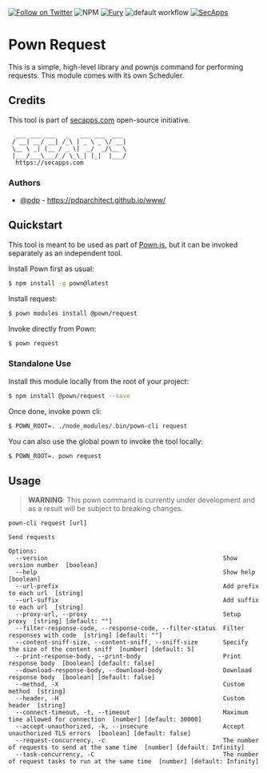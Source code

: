 [![Follow on Twitter](https://img.shields.io/twitter/follow/pownjs.svg?logo=twitter)](https://twitter.com/pownjs)
![NPM](https://img.shields.io/npm/v/@pown/request.svg)
[![Fury](https://img.shields.io/badge/version-2x%20Fury-red.svg)](https://github.com/pownjs/lobby)
![default workflow](https://github.com/pownjs/leaks/actions/workflows/default.yaml/badge.svg)
[![SecApps](https://img.shields.io/badge/credits-SecApps-black.svg)](https://secapps.com)

# Pown Request

This is a simple, high-level library and pownjs command for performing requests. This module comes with its own Scheduler.

## Credits

This tool is part of [secapps.com](https://secapps.com) open-source initiative.

```
  ___ ___ ___   _   ___ ___  ___
 / __| __/ __| /_\ | _ \ _ \/ __|
 \__ \ _| (__ / _ \|  _/  _/\__ \
 |___/___\___/_/ \_\_| |_|  |___/
  https://secapps.com
```

### Authors

* [@pdp](https://twitter.com/pdp) - https://pdparchitect.github.io/www/

## Quickstart

This tool is meant to be used as part of [Pown.js](https://github.com/pownjs/pown), but it can be invoked separately as an independent tool.

Install Pown first as usual:

```sh
$ npm install -g pown@latest
```

Install request:

```sh
$ pown modules install @pown/request
```

Invoke directly from Pown:

```sh
$ pown request
```

### Standalone Use

Install this module locally from the root of your project:

```sh
$ npm install @pown/request --save
```

Once done, invoke pown cli:

```sh
$ POWN_ROOT=. ./node_modules/.bin/pown-cli request
```

You can also use the global pown to invoke the tool locally:

```sh
$ POWN_ROOT=. pown request
```

## Usage

> **WARNING**: This pown command is currently under development and as a result will be subject to breaking changes.

```
pown-cli request [url]

Send requests

Options:
  --version                                                 Show version number  [boolean]
  --help                                                    Show help  [boolean]
  --url-prefix                                              Add prefix to each url  [string]
  --url-suffix                                              Add suffix to each url  [string]
  --proxy-url, --proxy                                      Setup proxy  [string] [default: ""]
  --filter-response-code, --response-code, --filter-status  Filter responses with code  [string] [default: ""]
  --content-sniff-size, --content-sniff, --sniff-size       Specify the size of the content sniff  [number] [default: 5]
  --print-response-body, --print-body                       Print response body  [boolean] [default: false]
  --download-response-body, --download-body                 Download response body  [boolean] [default: false]
  --method, -X                                              Custom method  [string]
  --header, -H                                              Custom header  [string]
  --connect-timeout, -t, --timeout                          Maximum time allowed for connection  [number] [default: 30000]
  --accept-unauthorized, -k, --insecure                     Accept unauthorized TLS errors  [boolean] [default: false]
  --request-concurrency, -c                                 The number of requests to send at the same time  [number] [default: Infinity]
  --task-concurrency, -C                                    The number of request tasks to run at the same time  [number] [default: Infinity]
```

